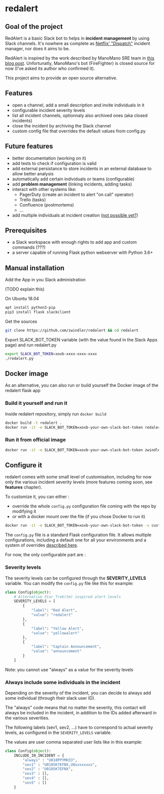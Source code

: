 # redalert

## Goal of the project

RedAlert is a basic Slack bot to helps in **incident management** by using Slack channels. It's nowhere as complete as [Netflix' "Dispatch"](https://github.com/Netflix/dispatch) incident manager, nor does it aims to be.

RedAlert is inspired by the work described by ManoMano SRE team in [this blog post](https://medium.com/manomano-tech/incident-management-with-a-bot-7e80deb5b5e5). Unfortunatly, ManoMano's bot (FireFighter) is closed source for now (I've asked its author who confirmed it).

This project aims to provide an open source alternative.

## Features

* open a channel, add a small description and invite individuals in it
* configurable incident severity levels
* list all incident channels, optionnaly also archived ones (aka closed incidents)
* close the incident by archiving the Slack channel
* custom config file that overrides the default values from config.py

## Future features

* better documentation (working on it)
* add tests to check if configuration is valid
* add external persistance to store incidents in an external database to allow better analysis
* automatically add certain individuals or teams (configurable)
* add **problem management** (linking incidents, adding tasks)
* interact with other systems like:
  * PagerDuty (create an incident to alert "on call" operator)
  * Trello (tasks)
  * Confluence (postmortems)
  * ...
* add multiple individuals at incident creation ([not possible yet?](https://stackoverflow.com/questions/48523512/slack-interactive-message-menu-select-multiple))

## Prerequisites

* a Slack workspace with enough rights to add app and custom commands (???)
* a server capable of running Flask python webserver with Python 3.6+

## Manual installation

Add the App in you Slack administration

(TODO explain this)

On Ubuntu 18.04

```bash
apt install python3-pip
pip3 install flask slackclient
```

Get the sources

```bash
git clone https://github.com/zwindler/redalert && cd redalert
```

Export SLACK\_BOT\_TOKEN variable (with the value found in the Slack Apps page) and run redalert.py

```bash
export SLACK_BOT_TOKEN=xoxb-xxxx-xxxx-xxxx
./redalert.py
```

## Docker image

As an alternative, you can also run or build yourself the Docker image of the redalert flask app

### Build it yourself and run it

Inside redalert repository, simply run `docker build`

```bash
docker build -t redalert .
docker run -it -e SLACK_BOT_TOKEN=xoxb-your-own-slack-bot-token redalert
```

### Run it from official image

```bash
docker run -it -e SLACK_BOT_TOKEN=xoxb-your-own-slack-bot-token zwindler/redalert
```

## Configure it

redalert comes with some small level of customisation, including for now only the various incident severity levels (more features coming soon, see **features** chapter).

To customize it, you can either :

* override the whole `config.py` configuration file coming with the repo by modifying it
* or with a docker mount over the file (if you chose Docker to run it)

```bash
docker run -it -e SLACK_BOT_TOKEN=xoxb-your-own-slack-bot-token -v custom_config.py:/home/redalert/custom_config.py zwindler/redalert
```

The `config.py` file is a standard Flask configuration file. It allows multiple configurations, including a default one for all your environments and a system of overrides [described here](https://flask.palletsprojects.com/en/1.1.x/config/).

For now, the only configurable part are :

### Severity levels

The severity levels can be configured through the **SEVERITY_LEVELS** variable. You can modify the `config.py` file like this for example:

```python
class Config(object):
    # Alternative Star Trek(tm) inspired alert levels
    SEVERITY_LEVELS = [
        {
            "label": "Red Alert",
            "value": "redalert"
        },
        {
            "label": "Yellow Alert",
            "value": "yellowalert"
        },
        {
            "label": "Captain Announcement",
            "value": "announcement"
        }
    ]
```

Note: you cannot use "always" as a value for the severity levels

### Always include some individuals in the incident

Depending on the severity of the incident, you can decide to always add some individual (through their slack user ID).

The "always" code means that no matter the severity, this contact will always be included in the incident, in addition to the IDs added afterward in the various severities.

The following labels (sev1, sev2, ...) have to correspond to actual severity levels, as configured in the `SEVERITY_LEVELS` variable.

The values are user comma separated user lists like in this example:

```python
class Config(object):
    INCLUDE_IN_INCIDENT = {
        "always" : "U010PPYMH33",
        "sev1" : "U0105K7EFNX,U0xxxxxxxx",
        "sev2" : "U0105K7EFNX",
        "sev3" : [],
        "sev4" : [],
        "sev5" : []
    }
```
